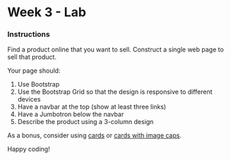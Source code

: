 # Week 3 - Lab

### Instructions

Find a product online that you want to sell. Construct a single web page to sell that product.

Your page should:

1. Use Bootstrap
2. Use the Bootstrap Grid so that the design is responsive to different devices
3. Have a navbar at the top (show at least three links)
4. Have a Jumbotron below the navbar
5. Describe the product using a 3-column design

As a bonus, consider using [cards](https://getbootstrap.com/docs/4.0/components/card/) or
[cards with image caps](https://getbootstrap.com/docs/4.0/components/card/#image-caps).

Happy coding!
